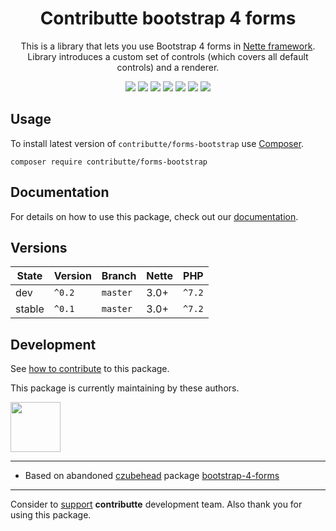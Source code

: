 <h1 align=center>Contributte bootstrap 4 forms</h1>

<p align=center>
    This is a library that lets you use Bootstrap 4 forms in 
    <a href="http://nette.org">Nette framework</a>. <br>
    Library introduces a custom set of controls 
    (which covers all default controls) and a renderer.
</p>

<p align=center>
    <a href="https://packagist.org/packages/contributte/forms-bootstrap"><img src="https://img.shields.io/packagist/l/contributte/forms-bootstrap.svg?style=flat-square"></a>
    <a href="https://travis-ci.org/contributte/forms-bootstrap"><img src="https://travis-ci.org/contributte/forms-bootstrap.svg?branch=master"></a>
     <a href="https://coveralls.io/r/contributte/forms-bootstrap"><img src="https://img.shields.io/coveralls/contributte/forms-bootstrap.svg?style=flat-square"></a>
    <a href="https://packagist.org/packages/contributte/forms-bootstrap"><img src="https://img.shields.io/packagist/dm/contributte/forms-bootstrap.svg?style=flat-square"></a>
    <a href="https://packagist.org/packages/contributte/forms-bootstrap"><img src="https://img.shields.io/packagist/v/contributte/forms-bootstrap.svg?style=flat-square"></a>
    <a href="https://github.com/phpstan/phpstan"><img src="https://img.shields.io/badge/PHPStan-enabled-brightgreen.svg?style=flat-square"></a>
    <a href="http://bit.ly/ctteg"><img src="https://img.shields.io/gitter/room/contributte/contributte.svg?style=flat-square"></a>
<p>

## Usage

To install latest version of `contributte/forms-bootstrap` use [Composer](https://getcomposer.com).

```
composer require contributte/forms-bootstrap
```

## Documentation

For details on how to use this package, check out our [documentation](.docs).

## Versions

| State       | Version       | Branch   | Nette | PHP     |
|-------------|---------------|----------|-------|---------|
| dev         | `^0.2`        | `master` | 3.0+  | `^7.2`  |
| stable      | `^0.1`        | `master` | 3.0+  | `^7.2`  |

## Development

See [how to contribute](https://contributte.org/contributing.html) to this package.

This package is currently maintaining by these authors.

<a href="https://github.com/dakorpar">
 <img width="80" height="80" src="https://avatars0.githubusercontent.com/u/9303856?v=3&s=80">
</a>

-----


- Based on abandoned [czubehead](https://petrcech.eu) package [bootstrap-4-forms](https://github.com/czubehead/bootstrap-4-forms) 

------
Consider to [support](https://contributte.org/partners.html) **contributte** development team.
Also thank you for using this package.
